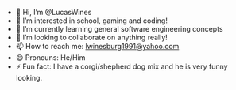 - 👋 Hi, I’m @LucasWines
- 👀 I’m interested in school, gaming and coding!
- 🌱 I’m currently learning general software engineering concepts
- 💞️ I’m looking to collaborate on anything really!
- 📫 How to reach me: lwinesburg1991@yahoo.com
- 😄 Pronouns: He/Him
- ⚡ Fun fact: I have a corgi/shepherd dog mix and he is very funny looking.

<!---
LucasWines/LucasWines is a ✨ special ✨ repository because its `README.md` (this file) appears on your GitHub profile.
You can click the Preview link to take a look at your changes.
--->
